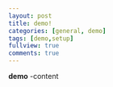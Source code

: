 ```yaml
---
layout: post
title: demo!
categories: [general, demo]
tags: [demo,setup]
fullview: true
comments: true
---
```


**demo**
-content